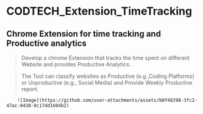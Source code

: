 # CODTECH_Extension_TimeTracking
Chrome Extension for time tracking and Productive analytics
------------------------------------------------------------
 > Develop a chrome Extension that tracks the time spent on 
 different Website and provides Productive Analytics.

 > The Tool can classify websites as Productive 
 (e.g.,Coding Platforms) or  Unproductive (e.g., Social Media)
        and Provide Weekly Productive report.

        ![Image](https://github.com/user-attachments/assets/b0f48298-3fc2-47ac-8438-9c17dd1604b2)
